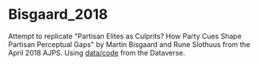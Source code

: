 # Bisgaard_2018

Attempt to replicate "Partisan Elites as Culprits? How Party Cues Shape Partisan Perceptual Gaps" by Martin Bisgaard and Rune Slothuus from the April 2018 AJPS. Using [data/code](https://dataverse.harvard.edu/dataset.xhtml?persistentId=doi:10.7910/DVN/TJ1ZXX) from the Dataverse.



